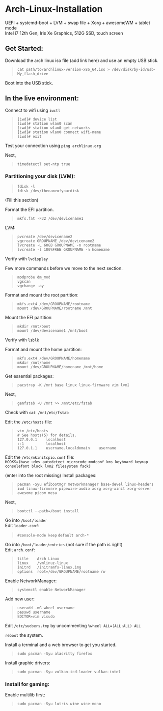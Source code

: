 # Arch-Linux-Installation
UEFI + systemd-boot + LVM + swap file + Xorg + awesomeWM + tablet mode  
Intel i7 12th Gen, Iris Xe Graphics, 512G SSD, touch screen

## Get Started:
Download the arch linux iso file (add link here) and use an empty USB stick.
> `cat path/to/archlinux-version-x86_64.iso > /dev/disk/by-id/usb-My_flash_drive`    

Boot into the USB stick.

## In the live environment:
Connect to wifi using `iwctl`
> `[iwd]# device list`        
> `[iwd]# station wlan0 scan`    
> `[iwd]# station wlan0 get-networks`    
> `[iwd]# station wlan0 connect wifi-name`    
> `[iwd]# exit`   

Test your connection using `ping archlinux.org`    

Next,
> `timedatectl set-ntp true`  

### Partitioning your disk (LVM):
> `fdisk -l`  
> `fdisk /dev/thenameofyourdisk`

(Fill this section)

Format the EFI partition.
> `mkfs.fat -F32 /dev/devicename1`

LVM:
> `pvcreate /dev/devicename2`  
> `vgcreate GROUPNAME /dev/devicename2`  
> `lvcreate -L 60GB GROUPNAME -n rootname`  
> `lvcreate -l 100%FREE GROUPNAME -n homename`

Verify with `lvdisplay`

Few more commands before we move to the next section.
> `modprobe dm_mod`  
> `vgscan`  
> `vgchange -ay`  

Format and mount the root partition:
> `mkfs.ext4 /dev/GROUPNAME/rootname`  
> `mount /dev/GROUPNAME/rootname /mnt`  

Mount the EFI partition:
> `mkdir /mnt/boot`  
> `mount /dev/devicename1 /mnt/boot`

Verify with `lsblk`  

Format and mount the home partition:
> `mkfs.ext4 /dev/GROUPNAME/homename`  
> `mkdir /mnt/home`  
> `mount /dev/GROUPNAME/homename /mnt/home`

Get essential packages:
> `pacstrap -K /mnt base linux linux-firmware vim lvm2`

Next,
> `genfstab -U /mnt >> /mnt/etc/fstab`

Check with `cat /mnt/etc/fstab`  

Edit the `/etc/hosts` file:
> `vim /etc/hosts`  
> `# See hosts(5) for details.`  
> `127.0.0.1    localhost`  
> `::1          localhost`  
> `127.0.1.1    username.localdomain    username`

Edit the `/etc/mkinitcpio.conf` file:  
`HOOKS=(base udev autodetect microcode modconf kms keyboard keymap consolefont block lvm2 filesystem fsck)`  

(enter into the root missing)
Install packages:  
> `pacman -Syu efibootmgr metworkmanager base-devel linux-headers iwd linux-firmware pipewire-audio xorg xorg-xinit xorg-server awesome picom mesa`

Next,
> `bootctl --path=/boot install`

Go into `/boot/loader`  
Edit `loader.conf`:
> `#console-mode keep` 
> `default arch-*`

Go into `/boot/loader/entries` (not sure if the path is right)  
Edit `arch.conf`:
> `title    Arch Linux`  
> `linux    /vmlinuz-linux`  
> `initrd   /initramfs-linux.img`  
> `options  root=/dev/GROUPNAME/rootname rw`

Enable NetworkManager: 
> `systemctl enable NetworkManager`

Add new user: 
> `useradd -mG wheel username`  
> `passwd username`  
> `EDITOR=vim visudo`

Edit `/etc/sudoers.tmp` by uncommenting `%wheel ALL=(ALL:ALL) ALL`  

`reboot` the system.  

Install a terminal and a web browser to get you started.
> `sudo pacman -Syu alacritty firefox`

Install graphic drivers:
> `sudo pacman -Syu vulkan-icd-loader vulkan-intel`

### Install for gaming:
Enable multilib first:
> `sudo pacman -Syu lutris wine wine-mono`
